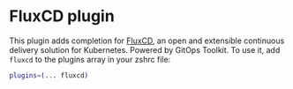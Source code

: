 # FluxCD plugin
This plugin adds completion for [FluxCD](https://fluxcd.io), an open and extensible continuous delivery solution for Kubernetes. Powered by GitOps Toolkit.
To use it, add `fluxcd` to the plugins array in your zshrc file:
```zsh
plugins=(... fluxcd)
```
